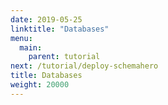 ```yaml
---
date: 2019-05-25
linktitle: "Databases"
menu:
  main:
    parent: tutorial
next: /tutorial/deploy-schemahero
title: Databases
weight: 20000
---
```

